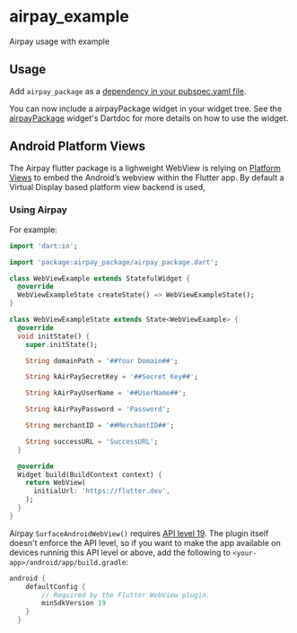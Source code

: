 # airpay_example
 Airpay usage with example

## Usage
Add `airpay_package` as a [dependency in your pubspec.yaml file](https://flutter.io/platform-plugins/).

You can now include a airpayPackage widget in your widget tree. See the
[airpayPackage](https://pub.dev/)
widget's Dartdoc for more details on how to use the widget.


## Android Platform Views
The Airpay flutter package is a lighweight WebView is relying on
[Platform Views](https://flutter.dev/docs/development/platform-integration/platform-views) to embed
the Android’s webview within the Flutter app. By default a Virtual Display based platform view
backend is used,

### Using Airpay

For example:

```dart
import 'dart:io';

import 'package:airpay_package/airpay_package.dart';

class WebViewExample extends StatefulWidget {
  @override
  WebViewExampleState createState() => WebViewExampleState();
}

class WebViewExampleState extends State<WebViewExample> {
  @override
  void initState() {
    super.initState();

    String domainPath = '##Your Domain##';

    String kAirPaySecretKey = '##Secret Key##';

    String kAirPayUserName = '##UserName##';

    String kAirPayPassword = 'Password';

    String merchantID = '##MerchantID##';

    String successURL = 'SuccessURL';
  }

  @override
  Widget build(BuildContext context) {
    return WebView(
      initialUrl: 'https://flutter.dev',
    );
  }
}
```

Airpay `SurfaceAndroidWebView()` requires [API level 19](https://developer.android.com/studio/releases/platforms?hl=th#4.4). The plugin itself doesn't enforce the API level, so if you want to make the app available on devices running this API level or above, add the following to `<your-app>/android/app/build.gradle`:

```gradle
android {
    defaultConfig {
        // Required by the Flutter WebView plugin.
        minSdkVersion 19
    }
  }
```
